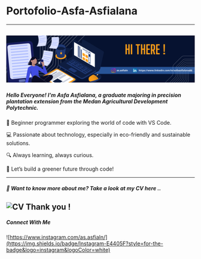 # Portofolio-Asfa-Asfialana
---
![headergithub](https://github.com/Asfa-Asfialana/portofolio-Asfa-Asfialana/blob/main/Header%20github.png)
---
##### Hello Everyone! I'm Asfa Asfialana, a graduate majoring in precision plantation extension from the Medan Agricultural Development Polytechnic.
🌱 Beginner programmer exploring the world of code with VS Code.

💻 Passionate about technology, especially in eco-friendly and sustainable solutions.

🔍 Always learning, always curious.

🚀 Let’s build a greener future through code!

---
##### 👋 Want to know more about me? Take a look at my CV here ..
![CV](https://github.com/Asfa-Asfialana/portofolio-Asfa-Asfialana/tree/main/CV-PDF)
Thank you !
---
##### Connect With Me 
![https://www.instagram.com/as.asfialn/](https://img.shields.io/badge/Instagram-E4405F?style=for-the-badge&logo=instagram&logoColor=white)

